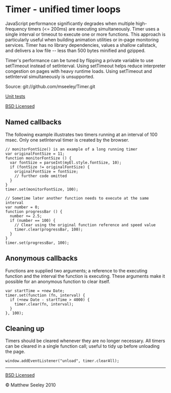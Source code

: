 Timer - unified timer loops
============================

JavaScript performance significantly degrades when multiple high-frequency timers (<= 200ms) are executing simultaneously. Timer uses a single interval or timeout to execute one or more functions. This approach is particularly useful when building animation utilities or in-page monitoring services.  Timer has no library dependencies, values a shallow callstack, and delivers a low file -- less than 500 bytes minified and gzipped.

Timer's performance can be tuned by flipping a private variable to use setTimeout instead of setInterval. Using setTimeout helps reduce interpreter congestion on pages with heavy runtime loads. Using setTimeout and setInterval simultaneously is unsupported.

Source: git://github.com/mseeley/Timer.git

[Unit tests](http://github.com/mseeley/Timer/blob/master/src-test/tests.js)

[BSD Licensed](http://github.com/mseeley/Timer/tree/master/LICENSE)

Named callbacks
---------------

The following example illustrates two timers running at an interval of 100 msec.
Only one setInterval timer is created by the browser.

    // monitorFontSize() is an example of a long running timer
    var originalFontSize = 11;
    function monitorFontSize () {
      var fontSize = parseInt(myEl.style.fontSize, 10);
      if (fontSize != originalFontSize) {
        originalFontSize = fontSize;
        // further code omitted
      }
    }
    timer.set(monitorFontSize, 100);

    // Sometime later another function needs to execute at the same interval
    var number = 0;
    function progressBar () {
      number += 2.5;
      if (number == 100) {
        // Clear using the original function reference and speed value
        timer.clear(progressBar, 100);
      }
    }
    timer.set(progressBar, 100);

Anonymous callbacks
-------------------

Functions are supplied two arguments; a reference to the executing function and
the interval the function is executing. These arguments make it possible for
an anonymous function to clear itself.

    var startTime = +new Date;
    timer.set(function (fn, interval) {
      if (+new Date - startTime > 4000) {
        timer.clear(fn, interval);
      }
    }, 100);

Cleaning up
-----------

Timers should be cleared whenever they are no longer necessary. All timers can
be cleared in a single function call; useful to tidy up before unloading the
page.

    window.addEventListener("unload", timer.clearAll);

---

[BSD Licensed](http://github.com/mseeley/Timer/tree/master/LICENSE)

&copy; Matthew Seeley 2010
